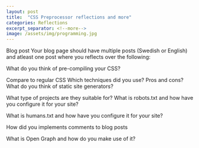 ```yaml
---
layout: post
title:  "CSS Preprocessor reflections and more"
categories: Reflections
excerpt_separator: <!--more-->
image: /assets/img/programming.jpg
---
```


Blog post
Your blog page should have multiple posts (Swedish or English) and atleast one post where you reflects over the following:

What do you think of pre-compiling your CSS?

Compare to regular CSS
Which techniques did you use?
Pros and cons?
What do you think of static site generators?

What type of projects are they suitable for?
What is robots.txt and how have you configure it for your site?

What is humans.txt and how have you configure it for your site?

How did you implements comments to blog posts

What is Open Graph and how do you make use of it?
<!--more-->
